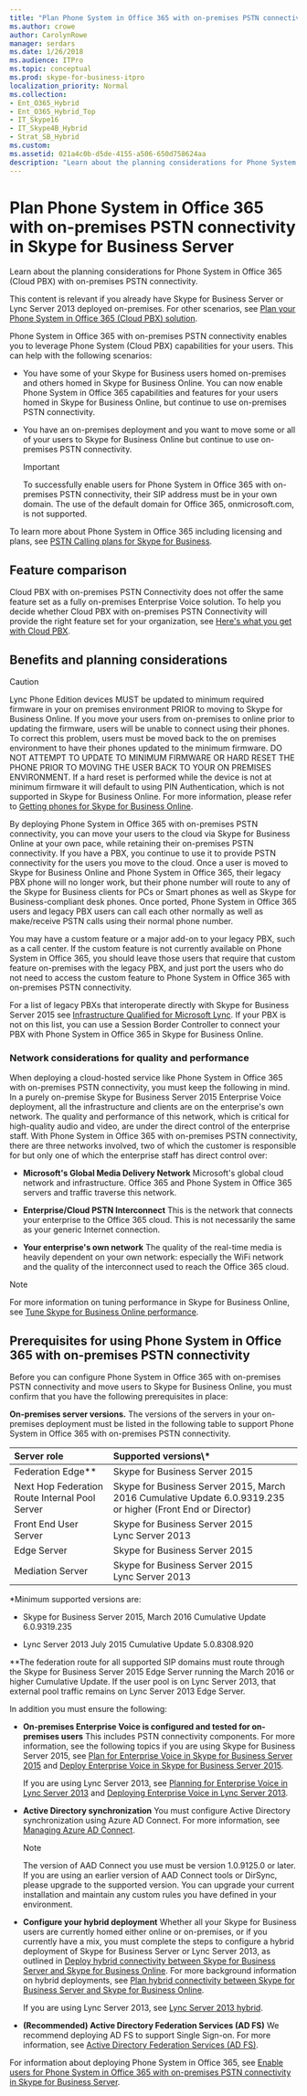 ```yaml
---
title: "Plan Phone System in Office 365 with on-premises PSTN connectivity in Skype for Business Server"
ms.author: crowe
author: CarolynRowe
manager: serdars
ms.date: 1/26/2018
ms.audience: ITPro
ms.topic: conceptual
ms.prod: skype-for-business-itpro
localization_priority: Normal
ms.collection:
- Ent_O365_Hybrid
- Ent_O365_Hybrid_Top
- IT_Skype16
- IT_Skype4B_Hybrid
- Strat_SB_Hybrid
ms.custom: 
ms.assetid: 021a4c0b-d5de-4155-a506-650d758624aa
description: "Learn about the planning considerations for Phone System in Office 365 (Cloud PBX) with on-premises PSTN connectivity."
---
```


# Plan Phone System in Office 365 with on-premises PSTN connectivity in Skype for Business Server

Learn about the planning considerations for Phone System in Office 365 (Cloud PBX) with on-premises PSTN connectivity.

This content is relevant if you already have Skype for Business Server or Lync Server 2013 deployed on-premises. For other scenarios, see [Plan your Phone System in Office 365 (Cloud PBX) solution](plan-your-phone-system-cloud-pbx-solution.md).

 Phone System in Office 365 with on-premises PSTN connectivity enables you to leverage Phone System (Cloud PBX) capabilities for your users. This can help with the following scenarios:

- You have some of your Skype for Business users homed on-premises and others homed in Skype for Business Online. You can now enable Phone System in Office 365 capabilities and features for your users homed in Skype for Business Online, but continue to use on-premises PSTN connectivity.

- You have an on-premises deployment and you want to move some or all of your users to Skype for Business Online but continue to use on-premises PSTN connectivity.

    > [!IMPORTANT]
    > To successfully enable users for Phone System in Office 365 with on-premises PSTN connectivity, their SIP address must be in your own domain. The use of the default domain for Office 365, onmicrosoft.com, is not supported. 

To learn more about Phone System in Office 365 including licensing and plans, see [PSTN Calling plans for Skype for Business](https://support.office.com/article/PSTN-Calling-plans-for-Skype-for-Business-f47c6a97-bc8b-42e6-b5d4-ce6b41ed1918).

## Feature comparison

Cloud PBX with on-premises PSTN Connectivity does not offer the same feature set as a fully on-premises Enterprise Voice solution. To help you decide whether Cloud PBX with on-premises PSTN Connectivity will provide the right feature set for your organization, see [Here's what you get with Cloud PBX](https://go.microsoft.com/fwlink/?LinkId=715517).

## Benefits and planning considerations

> [!CAUTION]
> Lync Phone Edition devices MUST be updated to minimum required firmware in your on premises environment PRIOR to moving to Skype for Business Online.
If you move your users from on-premises to online prior to updating the firmware, users will be unable to connect using their phones. To correct this problem, users must be moved back to the on premises environment to have their phones updated to the minimum firmware. DO NOT ATTEMPT TO UPDATE TO MINIMUM FIRMWARE OR HARD RESET THE PHONE PRIOR TO MOVING THE USER BACK TO YOUR ON PREMISES ENVIRONMENT.
 If a hard reset is performed while the device is not at minimum firmware it will default to using PIN Authentication, which is not supported in Skype for Business Online. For more information, please refer to [Getting phones for Skype for Business Online](https://support.office.com/en-us/article/Getting-phones-for-Skype-for-Business-Online-91f2d947-45fc-4fab-bd8b-2e313531c477?ui=en-US&amp;rs=en-US&amp;ad=US).

By deploying Phone System in Office 365 with on-premises PSTN connectivity, you can move your users to the cloud via Skype for Business Online at your own pace, while retaining their on-premises PSTN connectivity. If you have a PBX, you continue to use it to provide PSTN connectivity for the users you move to the cloud. Once a user is moved to Skype for Business Online and Phone System in Office 365, their legacy PBX phone will no longer work, but their phone number will route to any of the Skype for Business clients for PCs or Smart phones as well as Skype for Business-compliant desk phones. Once ported, Phone System in Office 365 users and legacy PBX users can call each other normally as well as make/receive PSTN calls using their normal phone number.

You may have a custom feature or a major add-on to your legacy PBX, such as a call center. If the custom feature is not currently available on Phone System in Office 365, you should leave those users that require that custom feature on-premises with the legacy PBX, and just port the users who do not need to access the custom feature to Phone System in Office 365 with on-premises PSTN connectivity.

For a list of legacy PBXs that interoperate directly with Skype for Business Server 2015 see  [Infrastructure Qualified for Microsoft Lync](https://docs.microsoft.com/SkypeForBusiness/lync-cert/qualified-ip-pbx-gateway). If your PBX is not on this list, you can use a Session Border Controller to connect your PBX with Phone System in Office 365 in Skype for Business Online.

### Network considerations for quality and performance

When deploying a cloud-hosted service like Phone System in Office 365 with on-premises PSTN connectivity, you must keep the following in mind. In a purely on-premise Skype for Business Server 2015 Enterprise Voice deployment, all the infrastructure and clients are on the enterprise's own network. The quality and performance of this network, which is critical for high-quality audio and video, are under the direct control of the enterprise staff. With Phone System in Office 365 with on-premises PSTN connectivity, there are three networks involved, two of which the customer is responsible for but only one of which the enterprise staff has direct control over:

- **Microsoft's Global Media Delivery Network** Microsoft's global cloud network and infrastructure. Office 365 and Phone System in Office 365 servers and traffic traverse this network.

- **Enterprise/Cloud PSTN Interconnect** This is the network that connects your enterprise to the Office 365 cloud. This is not necessarily the same as your generic Internet connection.

- **Your enterprise's own network** The quality of the real-time media is heavily dependent on your own network: especially the WiFi network and the quality of the interconnect used to reach the Office 365 cloud.

> [!NOTE]
> For more information on tuning performance in Skype for Business Online, see [Tune Skype for Business Online performance](https://support.office.com/en-us/article/Tune-Skype-for-Business-Online-performance-beec23c2-c5d6-4e84-a8af-e82aefca7802?ui=en-US&amp;rs=en-US&amp;ad=US). 

## Prerequisites for using Phone System in Office 365 with on-premises PSTN connectivity

Before you can configure Phone System in Office 365 with on-premises PSTN connectivity and move users to Skype for Business Online, you must confirm that you have the following prerequisites in place:

 **On-premises server versions.** The versions of the servers in your on-premises deployment must be listed in the following table to support Phone System in Office 365 with on-premises PSTN connectivity.


| **Server role**                                       | **Supported versions\\**\*                                                                                         |
|:------------------------------------------------------|:-------------------------------------------------------------------------------------------------------------------|
| Federation Edge\*\*  <br/>                            | Skype for Business Server 2015  <br/>                                                                              |
| Next Hop Federation Route Internal Pool Server  <br/> | Skype for Business Server 2015, March 2016 Cumulative Update 6.0.9319.235 or higher (Front End or Director)  <br/> |
| Front End User Server  <br/>                          | Skype for Business Server 2015  <br/> Lync Server 2013  <br/>                                                      |
| Edge Server  <br/>                                    | Skype for Business Server 2015  <br/>                                                                              |
| Mediation Server  <br/>                               | Skype for Business Server 2015  <br/> Lync Server 2013  <br/>                                                      |

\*Minimum supported versions are:

- Skype for Business Server 2015, March 2016 Cumulative Update 6.0.9319.235

- Lync Server 2013 July 2015 Cumulative Update 5.0.8308.920

\*\*The federation route for all supported SIP domains must route through the Skype for Business Server 2015 Edge Server running the March 2016 or higher Cumulative Update. If the user pool is on Lync Server 2013, that external pool traffic remains on Lync Server 2013 Edge Server. 

In addition you must ensure the following:

- **On-premises Enterprise Voice is configured and tested for on-premises users** This includes PSTN connectivity components. For more information, see the following topics if you are using Skype for Business Server 2015, see [Plan for Enterprise Voice in Skype for Business Server 2015](../../plan-your-deployment/enterprise-voice-solution/enterprise-voice.md) and [Deploy Enterprise Voice in Skype for Business Server 2015](../../deploy/deploy-enterprise-voice/deploy-enterprise-voice.md).

    If you are using Lync Server 2013, see [Planning for Enterprise Voice in Lync Server 2013](https://technet.microsoft.com/library/gg413081%28v=ocs.15%29.aspx) and [Deploying Enterprise Voice in Lync Server 2013](https://technet.microsoft.com/EN-US/library/gg412876%28v=ocs.15%29.aspx).

- **Active Directory synchronization** You must configure Active Directory synchronization using Azure AD Connect. For more information, see [Managing Azure AD Connect](https://azure.microsoft.com/documentation/articles/active-directory-aadconnect-whats-next/).

    > [!NOTE]
    > The version of AAD Connect you use must be version 1.0.9125.0 or later. If you are using an earlier version of AAD Connect tools or DirSync, please upgrade to the supported version. You can upgrade your current installation and maintain any custom rules you have defined in your environment. 

- **Configure your hybrid deployment** Whether all your Skype for Business users are currently homed either online or on-premises, or if you currently have a mix, you must complete the steps to configure a hybrid deployment of Skype for Business Server or Lync Server 2013, as outlined in [Deploy hybrid connectivity between Skype for Business Server and Skype for Business Online](../../skype-for-business-hybrid-solutions/deploy-hybrid-connectivity/deploy-hybrid-connectivity.md). For more background information on hybrid deployments, see [Plan hybrid connectivity between Skype for Business Server and Skype for Business Online](../../skype-for-business-hybrid-solutions/plan-hybrid-connectivity.md). 

    If you are using Lync Server 2013, see [ Lync Server 2013 hybrid](https://technet.microsoft.com/EN-US/library/jj204805%28v=ocs.15%29.aspx).

- **(Recommended) Active Directory Federation Services (AD FS)** We recommend deploying AD FS to support Single Sign-on. For more information, see [ Active Directory Federation Services (AD FS)](https://technet.microsoft.com/en-us/library/cc736690%28v=ws.10%29.aspx).

For information about deploying Phone System in Office 365, see [Enable users for Phone System in Office 365 with on-premises PSTN connectivity in Skype for Business Server](enable-users-for-phone-system.md).


